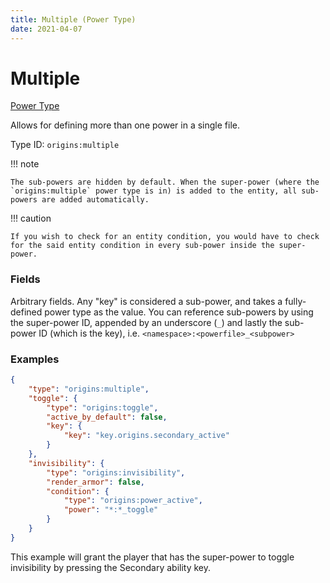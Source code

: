 ```yaml
---
title: Multiple (Power Type)
date: 2021-04-07
---
```


# Multiple

[Power Type](../power_types.md)

Allows for defining more than one power in a single file.

Type ID: `origins:multiple`

!!! note

    The sub-powers are hidden by default. When the super-power (where the `origins:multiple` power type is in) is added to the entity, all sub-powers are added automatically.

!!! caution

    If you wish to check for an entity condition, you would have to check for the said entity condition in every sub-power inside the super-power.


### Fields

Arbitrary fields. Any "key" is considered a sub-power, and takes a fully-defined power type as the value. You can reference sub-powers by using the super-power ID, appended by an underscore (`_`) and lastly the sub-power ID (which is the key), i.e. `<namespace>:<powerfile>_<subpower>`


### Examples

```json
{
    "type": "origins:multiple",
    "toggle": {
        "type": "origins:toggle",
        "active_by_default": false,
        "key": {
            "key": "key.origins.secondary_active"
        }
    },
    "invisibility": {
        "type": "origins:invisibility",
        "render_armor": false,
        "condition": {
            "type": "origins:power_active",
            "power": "*:*_toggle"
        }
    }
}
```

This example will grant the player that has the super-power to toggle invisibility by pressing the Secondary ability key.
